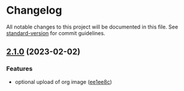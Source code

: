 # Changelog

All notable changes to this project will be documented in this file. See [standard-version](https://github.com/conventional-changelog/standard-version) for commit guidelines.

## [2.1.0](https://github.com/DataShades/ckanext-syndicate/compare/v2.0.0...v2.1.0) (2023-02-02)


### Features

* optional upload of org image ([ee1ee8c](https://github.com/DataShades/ckanext-syndicate/commit/ee1ee8c9cd153a719ad73b6a7c992cf2f73064b7))
